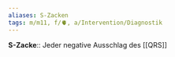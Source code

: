 ```yaml
---
aliases: S-Zacken
tags: m/m11, f/🫀, a/Intervention/Diagnostik
---
```

**S-Zacke**:: Jeder negative Ausschlag des [[QRS]]